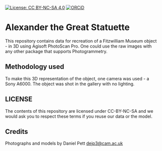 
[![License: CC BY-NC-SA 4.0](https://img.shields.io/badge/License-CC%20BY--NC--SA%204.0-lightgrey.svg)](http://creativecommons.org/licenses/by-nc-sa/4.0/) 
[![ORCiD](https://img.shields.io/badge/ORCiD-0000--0002--0246--2335-green.svg)](http://orcid.org/0000-0002-0246-2335)

# Alexander the Great Statuette

This repository contains data for recreation of a Fitzwilliam Museum object - in 3D using Agisoft PhotoScan Pro. One could use the raw images with any other package that supports Photogrammetry.


## Methodology used

To make this 3D representation of the object, one camera was used - a Sony A6000. The object was shot in the gallery with no lighting. 


## LICENSE

The contents of this repository are licensed under CC-BY-NC-SA and we would ask you to respect these terms if you reuse our data or the model.

## Credits

Photographs and models by Daniel Pett <dejp3@cam.ac.uk>
